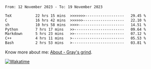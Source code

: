 <!--START_SECTION:waka-->

```txt
From: 12 November 2023 - To: 19 November 2023

TeX           22 hrs 15 mins  >>>>>>>------------------   29.45 %
C             16 hrs 42 mins  >>>>>>-------------------   22.10 %
sh            10 hrs 58 mins  >>>>---------------------   14.51 %
Python        7 hrs 17 mins   >>-----------------------   09.64 %
Markdown      5 hrs 23 mins   >>-----------------------   07.12 %
C++           4 hrs 11 mins   >------------------------   05.53 %
Bash          2 hrs 53 mins   >------------------------   03.81 %
```

<!--END_SECTION:waka-->

<!-- [![grayxu's github stats](https://github-readme-stats.vercel.app/api?username=grayxu&count_private=true&show_icons=true)](https://github.com/grayxu) -->

Know more about me: [About - Gray's grind](https://www.grayxu.cn/).
<p align="left">
  <a href="https://wakatime.com/@grayxu" target="_blank">
    <img alt="Wakatime" src="https://wakatime.com/badge/user/c69eb31e-43a1-463f-8968-c3449e386f57.svg"/>
  </a>
</p>

